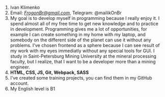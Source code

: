1. Ivan Klimenko
2. Email: *FrogonBr@gmail.com*, Telegram: @mailikOnBr
3. My goal is to develop myself in programming because I really enjoy it. I spend almost all of my free time to get new knowledge and to practice in development. Programming gives me a lot of opportunities, for example I can create something in my home with my laptop, and somebody on the different side of the planet can use it without any problems. I've chosen frontend as a sphere because I can see result of my work with my eyes immediatly without any special tools for GUI. I study in Saint-Petersburg Mining University at the mineral processing faculty, but I realize, that I want to be a developer more than a mining engineer.
4. **HTML, CSS, JS, Git, Webpack, SASS**
5. I've created some training projects, you can find them in my GitHub account.
6. My English level is B1